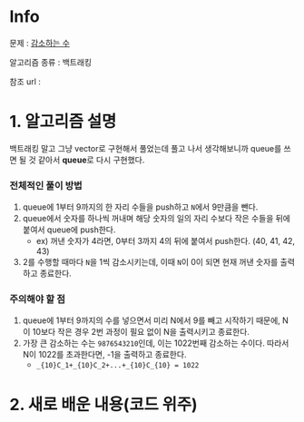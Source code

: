 # Info

문제 : [감소하는 수](https://www.acmicpc.net/problem/1038)

알고리즘 종류 : 백트래킹

참조 url : 


# 1. 알고리즘 설명

백트래킹 말고 그냥 vector로 구현해서 풀었는데 풀고 나서 생각해보니까 queue를 쓰면 될 것 같아서 **queue**로 다시 구현했다.

### 전체적인 풀이 방법
1. queue에 1부터 9까지의 한 자리 수들을 push하고 `N`에서 9만큼을 뺀다.
2. queue에서 숫자를 하나씩 꺼내며 해당 숫자의 일의 자리 수보다 작은 수들을 뒤에 붙여서 queue에 push한다.
	- ex) 꺼낸 숫자가 4라면, 0부터 3까지 4의 뒤에 붙여서 push한다. (40, 41, 42, 43)
3. 2를 수행할 때마다 `N`을 1씩 감소시키는데, 이때 `N`이 0이 되면 현재 꺼낸 숫자를 출력하고 종료한다.

### 주의해야 할 점
1. queue에 1부터 9까지의 수를 넣으면서 미리 N에서 9를 빼고 시작하기 때문에, N이 10보다 작은 경우 2번 과정이 필요 없이 N을 출력시키고 종료한다.
2. 가장 큰 감소하는 수는 `9876543210`인데, 이는 1022번째 감소하는 수이다. 따라서 N이 1022를 초과한다면, -1을 출력하고 종료한다.
	- `_{10}C_1+_{10}C_2+...+_{10}C_{10} = 1022`


# 2. 새로 배운 내용(코드 위주)
